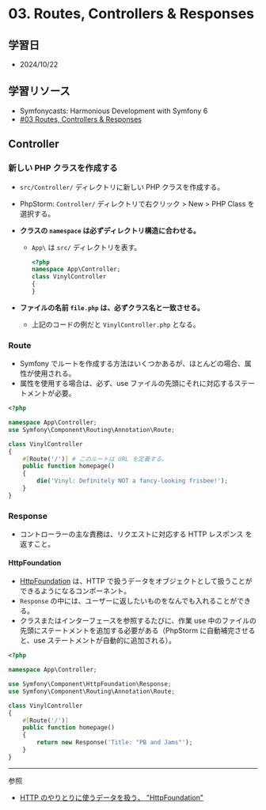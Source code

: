 # 03. Routes, Controllers & Responses

## 学習日

- 2024/10/22

## 学習リソース

- Symfonycasts: Harmonious Development with Symfony 6
- [#03 Routes, Controllers & Responses](https://symfonycasts.com/screencast/symfony6/route-controller)

## Controller

### 新しい PHP クラスを作成する

- `src/Controller/` ディレクトリに新しい PHP クラスを作成する。
- PhpStorm: `Controller/` ディレクトリで右クリック > New > PHP Class を選択する。
- **クラスの `namespace` は必ずディレクトリ構造に合わせる。**

  - `App\` は `src/` ディレクトリを表す。

    ```php
    <?php
    namespace App\Controller;
    class VinylController
    {
    }
    ```

- **ファイルの名前 `file.php` は、必ずクラス名と一致させる。**
  - 上記のコードの例だと `VinylController.php` となる。

### Route

- Symfony でルートを作成する方法はいくつかあるが、ほとんどの場合、属性が使用される。
- 属性を使用する場合は、必ず、use ファイルの先頭にそれに対応するステートメントが必要。

```php
<?php

namespace App\Controller;
use Symfony\Component\Routing\Annotation\Route;

class VinylController
{
    #[Route('/')] # このルートは URL を定義する。
    public function homepage()
    {
        die('Vinyl: Definitely NOT a fancy-looking frisbee!');
    }
}

```

### Response

- コントローラーの主な責務は、リクエストに対応する HTTP レスポンス を返すこと。

#### HttpFoundation

- [HttpFoundation](https://symfony.com/doc/current/components/http_foundation.html) は、HTTP で扱うデータをオブジェクトとして扱うことができるようになるコンポーネント。
- `Response` の中には、ユーザーに返したいものをなんでも入れることができる。
- クラスまたはインターフェースを参照するたびに、作業 use 中のファイルの先頭にステートメントを追加する必要がある（PhpStorm に自動補完させると、use ステートメントが自動的に追加される）。

```php
<?php

namespace App\Controller;

use Symfony\Component\HttpFoundation\Response;
use Symfony\Component\Routing\Annotation\Route;

class VinylController
{
    #[Route('/')]
    public function homepage()
    {
        return new Response('Title: "PB and Jams"');
    }
}
```

---

参照

- [HTTP のやりとりに使うデータを扱う、 "HttpFoundation"](https://qiita.com/ippey_s/items/f9690ba3311505ce0ede)
